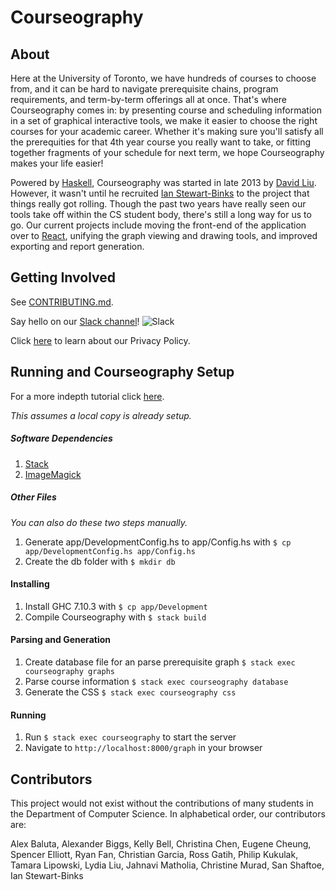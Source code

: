 Courseography
=============

About
--------------------------------------

Here at the University of Toronto, we have hundreds of courses to choose from, and it can be hard to navigate prerequisite chains, program requirements, and term-by-term offerings all at once. That's where Courseography comes in: by presenting course and scheduling information in a set of graphical interactive tools, we make it easier to choose the right courses for your academic career. Whether it's making sure you'll satisfy all the prerequities for that 4th year course you really want to take, or fitting together fragments of your schedule for next term, we hope Courseography makes your life easier!

Powered by [Haskell](https://www.haskell.org/), Courseography was started in late 2013 by [David Liu](http://www.cs.toronto.edu/~david/). However, it wasn't until he recruited [Ian Stewart-Binks](http://www.cs.toronto.edu/~iansb/) to the project that things really got rolling. Though the past two years have really seen our tools take off within the CS student body, there's still a long way for us to go. Our current projects include moving the front-end of the application over to [React](https://facebook.github.io/react/), unifying the graph viewing and drawing tools, and improved exporting and report generation.


Getting Involved
--------------------------------------

See [CONTRIBUTING.md](https://github.com/Courseography/courseography/blob/master/CONTRIBUTING.md).

Say hello on our [Slack channel][slackin]! ![Slack][slackin-badge]

Click [here](/privacy) to learn about our Privacy Policy.


Running and Courseography Setup
--------------------------------------
For a more indepth tutorial click [here](https://github.com/Courseography/courseography/wiki/Installing-Courseography).

*This assumes a local copy is already setup.*

##### Software Dependencies
1. [Stack](https://docs.haskellstack.org/en/stable/README/)
2. [ImageMagick](http://www.imagemagick.org/script/binary-releases.php)

##### Other Files
*You can also do these two steps manually.*

1. Generate app/DevelopmentConfig.hs to app/Config.hs with `$ cp app/DevelopmentConfig.hs app/Config.hs`
2. Create the db folder with `$ mkdir db`

#### Installing
1. Install GHC 7.10.3 with `$ cp app/Development`
2. Compile Courseography with `$ stack build`

#### Parsing and Generation
1. Create database file for an parse prerequisite graph `$ stack exec courseography graphs`
2. Parse course information `$ stack exec courseography database`
3. Generate the CSS `$ stack exec courseography css`

#### Running
1. Run `$ stack exec courseography` to start the server
2. Navigate to `http://localhost:8000/graph` in your browser


Contributors
--------------------------------------

This project would not exist without the contributions of many students in the Department of Computer Science. In alphabetical order, our contributors are:

Alex Baluta, Alexander Biggs, Kelly Bell, Christina Chen, Eugene Cheung, Spencer Elliott, Ryan Fan, Christian Garcia, Ross Gatih, Philip Kukulak, Tamara Lipowski, Lydia Liu, Jahnavi Matholia, Christine Murad, San Shaftoe, Ian Stewart-Binks


[slackin]: https://courseography-slack.herokuapp.com/
[slackin-badge]: https://courseography-slack.herokuapp.com/badge.svg
